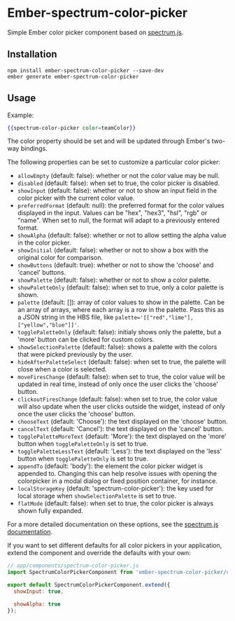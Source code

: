 # Ember-spectrum-color-picker

Simple Ember color picker component based on [spectrum.js](http://bgrins.github.io/spectrum/).

## Installation

```
npm install ember-spectrum-color-picker --save-dev
ember generate ember-spectrum-color-picker
```

## Usage

Example:

``` handlebars
{{spectrum-color-picker color=teamColor}}
```

The color property should be set and will be updated through Ember's two-way bindings.

The following properties can be set to customize a particular color picker:

* `allowEmpty` (default: false): whether or not the color value may be null.
* `disabled` (default: false): when set to true, the color picker is disabled.
* `showInput` (default: false): whether or not to show an input field in the color picker with the current color value.
* `preferredFormat` (default: null): the preferred format for the color values displayed in the input. Values can be
  "hex", "hex3", "hsl", "rgb" or "name". When set to null, the format will adapt to a previously entered format.
* `showAlpha` (default: false): whether or not to allow setting the alpha value in the color picker.
* `showInitial` (default: false): whether or not to show a box with the original color for comparison.
* `showButtons` (default: true): whether or not to show the 'choose' and 'cancel' buttons.
* `showPalette` (default: false): whether or not to show a color palette.
* `showPaletteOnly` (default: false): when set to true, only a color palette is shown.
* `palette` (default: []): array of color values to show in the palette. Can be an array of arrays, where each array is
  a row in the palette. Pass this as a JSON string in the HBS file, like `palette='[["red","lime"],["yellow","blue"]]'`.
* `togglePaletteOnly` (default: false): initialy shows only the palette, but a 'more' button can be clicked for custom
  colors.
* `showSelectionPalette` (default: false): shows a palette with the colors that were picked previously by the user.
* `hideAfterPaletteSelect` (default: false): when set to true, the palette will close when a color is selected.
* `moveFiresChange` (default: false): when set to true, the color value will be updated in real time, instead of only
  once the user clicks the 'choose' button.
* `clickoutFiresChange` (default: false): when set to true, the color value will also update when the user clicks
  outside the widget, instead of only once the user clicks the 'choose' button.
* `chooseText` (default: 'Choose'): the text displayed on the 'choose' button.
* `cancelText` (default: 'Cancel'): the text displayed on the 'cancel' button.
* `togglePaletteMoreText` (default: 'More'): the text displayed on the 'more' button when `togglePaletteOnly` is set to
  true.
* `togglePaletteLessText` (default: 'Less'): the text displayed on the 'less' button when `togglePaletteOnly` is set to
  true.
* `appendTo` (default: 'body'): the element the color picker widget is appended to. Changing this can help resolve
  issues with opening the colorpicker in a modal dialog or fixed position container, for instance.
* `localStorageKey` (default: 'spectrum-color-picker'): the key used for local storage when `showSelectionPalette` is
  set to true.
* `flatMode` (default: false): when set to true, the color picker is always shown fully expanded.

For a more detailed documentation on these options, see the [spectrum.js documentation](http://bgrins.github.io/spectrum/).

If you want to set different defaults for all color pickers in your application, extend the component and override the
defaults with your own:

```javascript
// app/components/spectrum-color-picker.js
import SpectrumColorPickerComponent from 'ember-spectrum-color-picker/components/spectrum-color-picker';

export default SpectrumColorPickerComponent.extend({
  showInput: true,

  showAlpha: true
});
```

